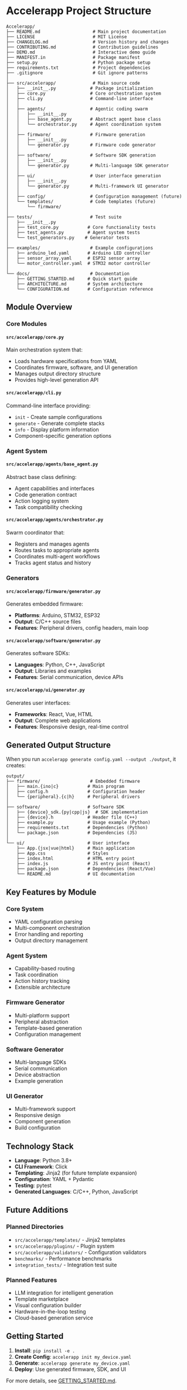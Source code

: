 # Accelerapp Project Structure

```
Accelerapp/
├── README.md                    # Main project documentation
├── LICENSE                      # MIT License
├── CHANGELOG.md                 # Version history and changes
├── CONTRIBUTING.md              # Contribution guidelines
├── DEMO.md                      # Interactive demo guide
├── MANIFEST.in                  # Package manifest
├── setup.py                     # Python package setup
├── requirements.txt             # Project dependencies
├── .gitignore                   # Git ignore patterns
│
├── src/accelerapp/              # Main source code
│   ├── __init__.py             # Package initialization
│   ├── core.py                 # Core orchestration system
│   ├── cli.py                  # Command-line interface
│   │
│   ├── agents/                 # Agentic coding swarm
│   │   ├── __init__.py
│   │   ├── base_agent.py       # Abstract agent base class
│   │   └── orchestrator.py     # Agent coordination system
│   │
│   ├── firmware/               # Firmware generation
│   │   ├── __init__.py
│   │   └── generator.py        # Firmware code generator
│   │
│   ├── software/               # Software SDK generation
│   │   ├── __init__.py
│   │   └── generator.py        # Multi-language SDK generator
│   │
│   ├── ui/                     # User interface generation
│   │   ├── __init__.py
│   │   └── generator.py        # Multi-framework UI generator
│   │
│   ├── config/                 # Configuration management (future)
│   └── templates/              # Code templates (future)
│       └── firmware/
│
├── tests/                      # Test suite
│   ├── __init__.py
│   ├── test_core.py           # Core functionality tests
│   ├── test_agents.py         # Agent system tests
│   └── test_generators.py    # Generator tests
│
├── examples/                   # Example configurations
│   ├── arduino_led.yaml       # Arduino LED controller
│   ├── sensor_array.yaml      # ESP32 sensor array
│   └── motor_controller.yaml  # STM32 motor controller
│
└── docs/                       # Documentation
    ├── GETTING_STARTED.md     # Quick start guide
    ├── ARCHITECTURE.md        # System architecture
    └── CONFIGURATION.md       # Configuration reference
```

## Module Overview

### Core Modules

#### `src/accelerapp/core.py`
Main orchestration system that:
- Loads hardware specifications from YAML
- Coordinates firmware, software, and UI generation
- Manages output directory structure
- Provides high-level generation API

#### `src/accelerapp/cli.py`
Command-line interface providing:
- `init` - Create sample configurations
- `generate` - Generate complete stacks
- `info` - Display platform information
- Component-specific generation options

### Agent System

#### `src/accelerapp/agents/base_agent.py`
Abstract base class defining:
- Agent capabilities and interfaces
- Code generation contract
- Action logging system
- Task compatibility checking

#### `src/accelerapp/agents/orchestrator.py`
Swarm coordinator that:
- Registers and manages agents
- Routes tasks to appropriate agents
- Coordinates multi-agent workflows
- Tracks agent status and history

### Generators

#### `src/accelerapp/firmware/generator.py`
Generates embedded firmware:
- **Platforms**: Arduino, STM32, ESP32
- **Output**: C/C++ source files
- **Features**: Peripheral drivers, config headers, main loop

#### `src/accelerapp/software/generator.py`
Generates software SDKs:
- **Languages**: Python, C++, JavaScript
- **Output**: Libraries and examples
- **Features**: Serial communication, device APIs

#### `src/accelerapp/ui/generator.py`
Generates user interfaces:
- **Frameworks**: React, Vue, HTML
- **Output**: Complete web applications
- **Features**: Responsive design, real-time control

## Generated Output Structure

When you run `accelerapp generate config.yaml --output ./output`, it creates:

```
output/
├── firmware/                   # Embedded firmware
│   ├── main.{ino|c}           # Main program
│   ├── config.h               # Configuration header
│   └── {peripheral}.{c|h}     # Peripheral drivers
│
├── software/                  # Software SDK
│   ├── {device}_sdk.{py|cpp|js}  # SDK implementation
│   ├── {device}.h             # Header file (C++)
│   ├── example.py             # Usage example (Python)
│   ├── requirements.txt       # Dependencies (Python)
│   └── package.json           # Dependencies (JS)
│
└── ui/                        # User interface
    ├── App.{jsx|vue|html}     # Main application
    ├── App.css                # Styles
    ├── index.html             # HTML entry point
    ├── index.js               # JS entry point (React)
    ├── package.json           # Dependencies (React/Vue)
    └── README.md              # UI documentation
```

## Key Features by Module

### Core System
- YAML configuration parsing
- Multi-component orchestration
- Error handling and reporting
- Output directory management

### Agent System
- Capability-based routing
- Task coordination
- Action history tracking
- Extensible architecture

### Firmware Generator
- Multi-platform support
- Peripheral abstraction
- Template-based generation
- Configuration management

### Software Generator
- Multi-language SDKs
- Serial communication
- Device abstraction
- Example generation

### UI Generator
- Multi-framework support
- Responsive design
- Component generation
- Build configuration

## Technology Stack

- **Language**: Python 3.8+
- **CLI Framework**: Click
- **Templating**: Jinja2 (for future template expansion)
- **Configuration**: YAML + Pydantic
- **Testing**: pytest
- **Generated Languages**: C/C++, Python, JavaScript

## Future Additions

### Planned Directories
- `src/accelerapp/templates/` - Jinja2 templates
- `src/accelerapp/plugins/` - Plugin system
- `src/accelerapp/validators/` - Configuration validators
- `benchmarks/` - Performance benchmarks
- `integration_tests/` - Integration test suite

### Planned Features
- LLM integration for intelligent generation
- Template marketplace
- Visual configuration builder
- Hardware-in-the-loop testing
- Cloud-based generation service

## Getting Started

1. **Install**: `pip install -e .`
2. **Create Config**: `accelerapp init my_device.yaml`
3. **Generate**: `accelerapp generate my_device.yaml`
4. **Deploy**: Use generated firmware, SDK, and UI

For more details, see [GETTING_STARTED.md](docs/GETTING_STARTED.md).
